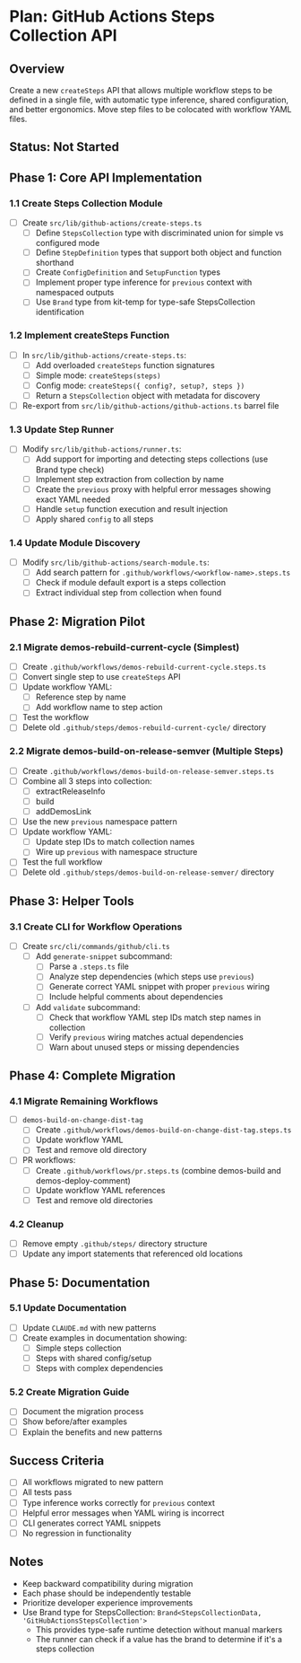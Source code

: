 # Plan: GitHub Actions Steps Collection API

## Overview

Create a new `createSteps` API that allows multiple workflow steps to be defined in a single file, with automatic type inference, shared configuration, and better ergonomics. Move step files to be colocated with workflow YAML files.

## Status: Not Started

## Phase 1: Core API Implementation

### 1.1 Create Steps Collection Module

- [ ] Create `src/lib/github-actions/create-steps.ts`
  - [ ] Define `StepsCollection` type with discriminated union for simple vs configured mode
  - [ ] Define `StepDefinition` types that support both object and function shorthand
  - [ ] Create `ConfigDefinition` and `SetupFunction` types
  - [ ] Implement proper type inference for `previous` context with namespaced outputs
  - [ ] Use `Brand` type from kit-temp for type-safe StepsCollection identification

### 1.2 Implement createSteps Function

- [ ] In `src/lib/github-actions/create-steps.ts`:
  - [ ] Add overloaded `createSteps` function signatures
  - [ ] Simple mode: `createSteps(steps)`
  - [ ] Config mode: `createSteps({ config?, setup?, steps })`
  - [ ] Return a `StepsCollection` object with metadata for discovery
- [ ] Re-export from `src/lib/github-actions/github-actions.ts` barrel file

### 1.3 Update Step Runner

- [ ] Modify `src/lib/github-actions/runner.ts`:
  - [ ] Add support for importing and detecting steps collections (use Brand type check)
  - [ ] Implement step extraction from collection by name
  - [ ] Create the `previous` proxy with helpful error messages showing exact YAML needed
  - [ ] Handle `setup` function execution and result injection
  - [ ] Apply shared `config` to all steps

### 1.4 Update Module Discovery

- [ ] Modify `src/lib/github-actions/search-module.ts`:
  - [ ] Add search pattern for `.github/workflows/<workflow-name>.steps.ts`
  - [ ] Check if module default export is a steps collection
  - [ ] Extract individual step from collection when found

## Phase 2: Migration Pilot

### 2.1 Migrate demos-rebuild-current-cycle (Simplest)

- [ ] Create `.github/workflows/demos-rebuild-current-cycle.steps.ts`
- [ ] Convert single step to use `createSteps` API
- [ ] Update workflow YAML:
  - [ ] Reference step by name
  - [ ] Add workflow name to step action
- [ ] Test the workflow
- [ ] Delete old `.github/steps/demos-rebuild-current-cycle/` directory

### 2.2 Migrate demos-build-on-release-semver (Multiple Steps)

- [ ] Create `.github/workflows/demos-build-on-release-semver.steps.ts`
- [ ] Combine all 3 steps into collection:
  - [ ] extractReleaseInfo
  - [ ] build
  - [ ] addDemosLink
- [ ] Use the new `previous` namespace pattern
- [ ] Update workflow YAML:
  - [ ] Update step IDs to match collection names
  - [ ] Wire up `previous` with namespace structure
- [ ] Test the full workflow
- [ ] Delete old `.github/steps/demos-build-on-release-semver/` directory

## Phase 3: Helper Tools

### 3.1 Create CLI for Workflow Operations

- [ ] Create `src/cli/commands/github/cli.ts`
  - [ ] Add `generate-snippet` subcommand:
    - [ ] Parse a `.steps.ts` file
    - [ ] Analyze step dependencies (which steps use `previous`)
    - [ ] Generate correct YAML snippet with proper `previous` wiring
    - [ ] Include helpful comments about dependencies
  - [ ] Add `validate` subcommand:
    - [ ] Check that workflow YAML step IDs match step names in collection
    - [ ] Verify `previous` wiring matches actual dependencies
    - [ ] Warn about unused steps or missing dependencies

## Phase 4: Complete Migration

### 4.1 Migrate Remaining Workflows

- [ ] `demos-build-on-change-dist-tag`
  - [ ] Create `.github/workflows/demos-build-on-change-dist-tag.steps.ts`
  - [ ] Update workflow YAML
  - [ ] Test and remove old directory
- [ ] PR workflows:
  - [ ] Create `.github/workflows/pr.steps.ts` (combine demos-build and demos-deploy-comment)
  - [ ] Update workflow YAML references
  - [ ] Test and remove old directories

### 4.2 Cleanup

- [ ] Remove empty `.github/steps/` directory structure
- [ ] Update any import statements that referenced old locations

## Phase 5: Documentation

### 5.1 Update Documentation

- [ ] Update `CLAUDE.md` with new patterns
- [ ] Create examples in documentation showing:
  - [ ] Simple steps collection
  - [ ] Steps with shared config/setup
  - [ ] Steps with complex dependencies

### 5.2 Create Migration Guide

- [ ] Document the migration process
- [ ] Show before/after examples
- [ ] Explain the benefits and new patterns

## Success Criteria

- [ ] All workflows migrated to new pattern
- [ ] All tests pass
- [ ] Type inference works correctly for `previous` context
- [ ] Helpful error messages when YAML wiring is incorrect
- [ ] CLI generates correct YAML snippets
- [ ] No regression in functionality

## Notes

- Keep backward compatibility during migration
- Each phase should be independently testable
- Prioritize developer experience improvements
- Use Brand type for StepsCollection: `Brand<StepsCollectionData, 'GitHubActionsStepsCollection'>`
  - This provides type-safe runtime detection without manual markers
  - The runner can check if a value has the brand to determine if it's a steps collection
